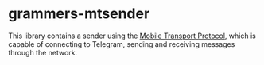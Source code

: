 # grammers-mtsender

This library contains a sender using the [Mobile Transport Protocol],
which is capable of connecting to Telegram, sending and receiving messages
through the network.

[Mobile Transport Protocol]: https://core.telegram.org/mtproto
